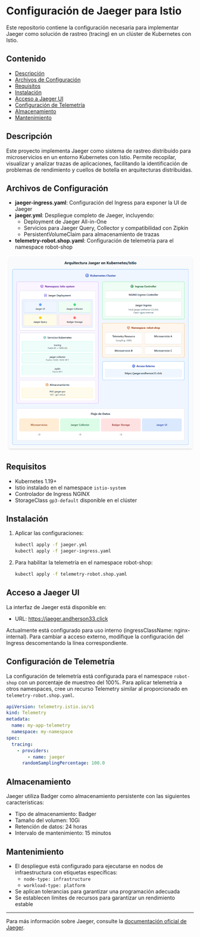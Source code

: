 # Configuración de Jaeger para Istio

Este repositorio contiene la configuración necesaria para implementar Jaeger como solución de rastreo (tracing) en un clúster de Kubernetes con Istio.

## Contenido

- [Descripción](#descripción)
- [Archivos de Configuración](#archivos-de-configuración)
- [Requisitos](#requisitos)
- [Instalación](#instalación)
- [Acceso a Jaeger UI](#acceso-a-jaeger-ui)
- [Configuración de Telemetría](#configuración-de-telemetría)
- [Almacenamiento](#almacenamiento)
- [Mantenimiento](#mantenimiento)

## Descripción

Este proyecto implementa Jaeger como sistema de rastreo distribuido para microservicios en un entorno Kubernetes con Istio. Permite recopilar, visualizar y analizar trazas de aplicaciones, facilitando la identificación de problemas de rendimiento y cuellos de botella en arquitecturas distribuidas.

## Archivos de Configuración

- **jaeger-ingress.yaml**: Configuración del Ingress para exponer la UI de Jaeger
- **jaeger.yml**: Despliegue completo de Jaeger, incluyendo:
  - Deployment de Jaeger All-in-One
  - Servicios para Jaeger Query, Collector y compatibilidad con Zipkin
  - PersistentVolumeClaim para almacenamiento de trazas
- **telemetry-robot.shop.yaml**: Configuración de telemetría para el namespace robot-shop

![Arquitectura](https://github.com/Andherson333333/robot-shop/blob/master/Infrastructure-cloud-EKS/Jagger/imagenes/jagger-1.png)

## Requisitos

- Kubernetes 1.19+
- Istio instalado en el namespace `istio-system`
- Controlador de Ingress NGINX
- StorageClass `gp3-default` disponible en el clúster

## Instalación

1. Aplicar las configuraciones:
   ```bash
   kubectl apply -f jaeger.yml
   kubectl apply -f jaeger-ingress.yaml
   ```

3. Para habilitar la telemetría en el namespace robot-shop:
   ```bash
   kubectl apply -f telemetry-robot.shop.yaml
   ```

## Acceso a Jaeger UI

La interfaz de Jaeger está disponible en:

- URL: https://jaeger.andherson33.click

Actualmente está configurado para uso interno (ingressClassName: nginx-internal). Para cambiar a acceso externo, modifique la configuración del Ingress descomentando la línea correspondiente.

## Configuración de Telemetría

La configuración de telemetría está configurada para el namespace `robot-shop` con un porcentaje de muestreo del 100%. Para aplicar telemetría a otros namespaces, cree un recurso Telemetry similar al proporcionado en `telemetry-robot.shop.yaml`.

```yaml
apiVersion: telemetry.istio.io/v1
kind: Telemetry
metadata:
  name: my-app-telemetry
  namespace: my-namespace
spec:
  tracing:
    - providers:
        - name: jaeger
      randomSamplingPercentage: 100.0
```

## Almacenamiento

Jaeger utiliza Badger como almacenamiento persistente con las siguientes características:

- Tipo de almacenamiento: Badger
- Tamaño del volumen: 10Gi
- Retención de datos: 24 horas
- Intervalo de mantenimiento: 15 minutos

## Mantenimiento

- El despliegue está configurado para ejecutarse en nodos de infraestructura con etiquetas específicas:
  - `node-type: infrastructure`
  - `workload-type: platform`
- Se aplican tolerancias para garantizar una programación adecuada
- Se establecen límites de recursos para garantizar un rendimiento estable

---

Para más información sobre Jaeger, consulte la [documentación oficial de Jaeger](https://www.jaegertracing.io/docs/latest/).
